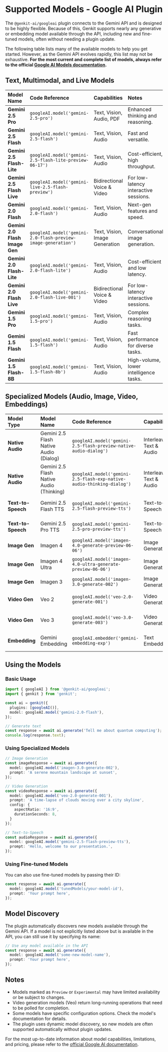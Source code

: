 # Supported Models - Google AI Plugin

The `@genkit-ai/googleai` plugin connects to the Gemini API and is designed to be highly flexible. Because of this, Genkit supports nearly any generative or embedding model available through the API, including new and fine-tuned models, often without needing a plugin update.

The following table lists many of the available models to help you get started. However, as the Gemini API evolves rapidly, this list may not be exhaustive. **For the most current and complete list of models, always refer to the official [Google AI Models documentation](https://ai.google.dev/gemini-api/docs/models).**

## Text, Multimodal, and Live Models

| Model Name | Code Reference | Capabilities | Notes |
| :--- | :--- | :--- | :--- |
| **Gemini 2.5 Pro** | `googleAI.model('gemini-2.5-pro')` | Text, Vision, Audio, PDF | Enhanced thinking and reasoning. |
| **Gemini 2.5 Flash** | `googleAI.model('gemini-2.5-flash')` | Text, Vision, Audio | Fast and versatile. |
| **Gemini 2.5 Flash-Lite** | `googleAI.model('gemini-2.5-flash-lite-preview-06-17')` | Text, Vision, Audio | Cost-efficient, high throughput. | `Preview` |
| **Gemini 2.5 Flash Live** | `googleAI.model('gemini-live-2.5-flash-preview')` | Bidirectional Voice & Video | For low-latency interactive sessions. | `Preview` |
| **Gemini 2.0 Flash** | `googleAI.model('gemini-2.0-flash')` | Text, Vision, Audio | Next-gen features and speed. |
| **Gemini 2.0 Flash Image Gen** | `googleAI.model('gemini-2.0-flash-preview-image-generation')` | Text, Vision, Image Generation | Conversational image generation. | `Preview` |
| **Gemini 2.0 Flash-Lite** | `googleAI.model('gemini-2.0-flash-lite')` | Text, Vision, Audio | Cost-efficient and low latency. |
| **Gemini 2.0 Flash Live** | `googleAI.model('gemini-2.0-flash-live-001')` | Bidirectional Voice & Video | For low-latency interactive sessions. |
| **Gemini 1.5 Pro** | `googleAI.model('gemini-1.5-pro')` | Text, Vision, Audio | Complex reasoning tasks. |
| **Gemini 1.5 Flash** | `googleAI.model('gemini-1.5-flash')` | Text, Vision, Audio | Fast performance for diverse tasks. |
| **Gemini 1.5 Flash-8B** | `googleAI.model('gemini-1.5-flash-8b')` | Text, Vision, Audio | High-volume, lower intelligence tasks. |

## Specialized Models (Audio, Image, Video, Embeddings)

| Model Type | Model Name | Code Reference | Capabilities | Notes |
| :--- | :--- | :--- | :--- | :--- |
| **Native Audio** | Gemini 2.5 Flash Native Audio (Dialog) | `googleAI.model('gemini-2.5-flash-preview-native-audio-dialog')` | Interleaved Text & Audio | Natural conversational audio. | `Preview` |
| **Native Audio** | Gemini 2.5 Flash Native Audio (Thinking) | `googleAI.model('gemini-2.5-flash-exp-native-audio-thinking-dialog')` | Interleaved Text & Audio | Includes thinking audio cues. | `Experimental` |
| **Text-to-Speech** | Gemini 2.5 Flash TTS | `googleAI.model('gemini-2.5-flash-preview-tts')` | Text-to-Speech | Low-latency audio generation. | `Preview` |
| **Text-to-Speech** | Gemini 2.5 Pro TTS | `googleAI.model('gemini-2.5-pro-preview-tts')` | Text-to-Speech | High-quality audio generation. | `Preview` |
| **Image Gen** | Imagen 4 | `googleAI.model('imagen-4.0-generate-preview-06-06')` | Image Generation | Latest image generation. | `Preview` |
| **Image Gen** | Imagen 4 Ultra | `googleAI.model('imagen-4.0-ultra-generate-preview-06-06')` | Image Generation | Highest quality image generation. | `Preview` |
| **Image Gen** | Imagen 3 | `googleAI.model('imagen-3.0-generate-002')` | Image Generation | High-quality images. |
| **Video Gen** | Veo 2 | `googleAI.model('veo-2.0-generate-001')` | Video Generation | High-quality video generation. |
| **Video Gen** | Veo 3 | `googleAI.model('veo-3.0-generate-003')` | Video Generation | Latest video generation model. | `If available` |
| **Embedding** | Gemini Embedding | `googleAI.embedder('gemini-embedding-exp')` | Text Embedding | Measures relatedness of text. | `Experimental` |

## Using the Models

### Basic Usage

```typescript
import { googleAI } from '@genkit-ai/googleai';
import { genkit } from 'genkit';

const ai = genkit({
  plugins: [googleAI()],
  model: googleAI.model('gemini-2.0-flash'),
});

// Generate text
const response = await ai.generate('Tell me about quantum computing');
console.log(response.text);
```

### Using Specialized Models

```typescript
// Image Generation
const imageResponse = await ai.generate({
  model: googleAI.model('imagen-3.0-generate-002'),
  prompt: 'A serene mountain landscape at sunset',
});

// Video Generation
const videoResponse = await ai.generate({
  model: googleAI.model('veo-2.0-generate-001'),
  prompt: 'A time-lapse of clouds moving over a city skyline',
  config: {
    aspectRatio: '16:9',
    durationSeconds: 8,
  }
});

// Text-to-Speech
const audioResponse = await ai.generate({
  model: googleAI.model('gemini-2.5-flash-preview-tts'),
  prompt: 'Hello, welcome to our presentation.',
});
```

### Using Fine-tuned Models

You can also use fine-tuned models by passing their ID:

```typescript
const response = await ai.generate({
  model: googleAI.model('tunedModels/your-model-id'),
  prompt: 'Your prompt here',
});
```

## Model Discovery

The plugin automatically discovers new models available through the Gemini API. If a model is not explicitly listed above but is available in the API, you can still use it by specifying its name:

```typescript
// Use any model available in the API
const response = await ai.generate({
  model: googleAI.model('some-new-model-name'),
  prompt: 'Your prompt here',
});
```

## Notes

- Models marked as `Preview` or `Experimental` may have limited availability or be subject to changes.
- Video generation models (Veo) return long-running operations that need to be polled for completion.
- Some models have specific configuration options. Check the model's documentation for details.
- The plugin uses dynamic model discovery, so new models are often supported automatically without plugin updates.

For the most up-to-date information about model capabilities, limitations, and pricing, please refer to the [official Google AI documentation](https://ai.google.dev/gemini-api/docs/models).